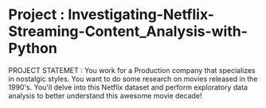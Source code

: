 # Project : Investigating-Netflix-Streaming-Content_Analysis-with-Python

PROJECT STATEMET : You work for a Production company that specializes in nostalgic styles. You want to do some research on movies released in the 1990's.
You'll delve into this Netflix dataset and perform exploratory data analysis to better understand this awesome movie decade!
